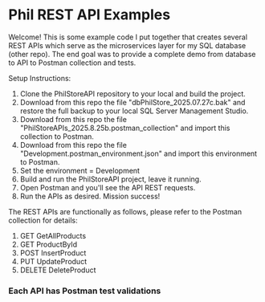 # Phil REST API Examples
Welcome! This is some example code I put together that creates several REST APIs which serve as the microservices layer for my SQL database (other repo).  The end goal was to provide a complete demo from database to API to Postman collection and tests.

Setup Instructions:
1. Clone the PhilStoreAPI repository to your local and build the project.
2. Download from this repo the file "dbPhilStore_2025.07.27c.bak" and restore the full backup to your local SQL Server Management Studio.
3. Download from this repo the file "PhilStoreAPIs_2025.8.25b.postman_collection" and import this collection to Postman.
4. Download from this repo the file "Development.postman_environment.json" and import this environment to Postman.
5. Set the environment = Development
6. Build and run the PhilStoreAPI project, leave it running.
7. Open Postman and you'll see the API REST requests.
8. Run the APIs as desired.  Mission success!

The REST APIs are functionally as follows, please refer to the Postman collection for details:
1. GET GetAllProducts
2. GET ProductById
3. POST InsertProduct
4. PUT UpdateProduct
5. DELETE DeleteProduct

### Each API has Postman test validations
